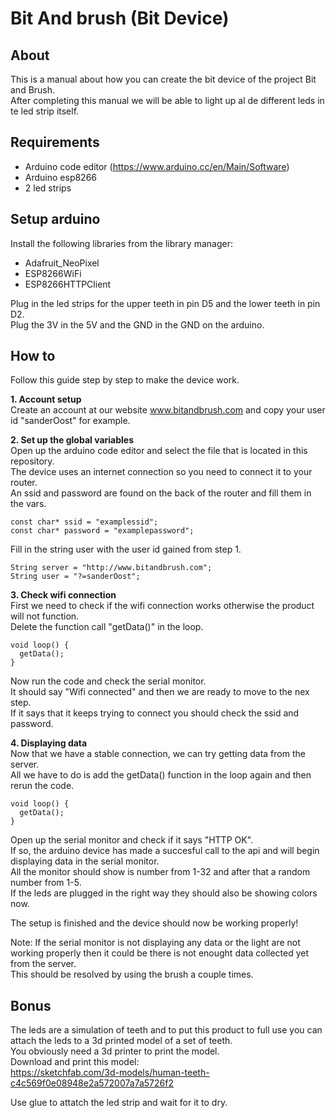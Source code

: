 # Bit And brush (Bit Device)

## About
This is a manual about how you can create the bit device of the project Bit and Brush.  
After completing this manual we will be able to light up al de different leds in te led strip itself.

## Requirements
* Arduino code editor (https://www.arduino.cc/en/Main/Software)
* Arduino esp8266
* 2 led strips

## Setup arduino
Install the following libraries from the library manager:
* Adafruit_NeoPixel
* ESP8266WiFi
* ESP8266HTTPClient
  
Plug in the led strips for the upper teeth in pin D5 and the lower teeth in pin D2.  
Plug the 3V in the 5V and the GND in the GND on the arduino.  

## How to
Follow this guide step by step to make the device work.  

**1. Account setup**  
Create an account at our website www.bitandbrush.com and copy your user id "sanderOost" for example.  

**2. Set up the global variables**  
Open up the arduino code editor and select the file that is located in this repository.  
The device uses an internet connection so you need to connect it to your router.  
An ssid and password are found on the back of the router and fill them in the vars.  
```
const char* ssid = "examplessid";         
const char* password = "examplepassword";    
```

Fill in the string user with the user id gained from step 1.  
```
String server = "http://www.bitandbrush.com";
String user = "?=sanderOost";

```

**3. Check wifi connection**  
First we need to check if the wifi connection works otherwise the product will not function.  
Delete the function call "getData()" in the loop.  
```
void loop() {
  getData();
}
```
Now run the code and check the serial monitor.  
It should say "Wifi connected" and then we are ready to move to the nex step.  
If it says that it keeps trying to connect you should check the ssid and password.  

**4. Displaying data**  
Now that we have a stable connection, we can try getting data from the server.  
All we have to do is add the getData() function in the loop again and then rerun the code.  
```
void loop() {
  getData();
}
```
Open up the serial monitor and check if it says "HTTP OK".  
If so, the arduino device has made a succesful call to the api and will begin displaying data in the serial monitor.  
All the monitor should show is number from 1-32 and after that a random number from 1-5.  
If the leds are plugged in the right way they should also be showing colors now.  

The setup is finished and the device should now be working properly!  

Note: If the serial monitor is not displaying any data or the light are not working properly then it could be there is not enought data collected yet from the server.  
This should be resolved by using the brush a couple times.  

## Bonus
The leds are a simulation of teeth and to put this product to full use you can attach the leds to a 3d printed model of a set of teeth.   
You obviously need a 3d printer to print the model.  
Download and print this model:  
https://sketchfab.com/3d-models/human-teeth-c4c569f0e08948e2a572007a7a5726f2

Use glue to attatch the led strip and wait for it to dry.  

